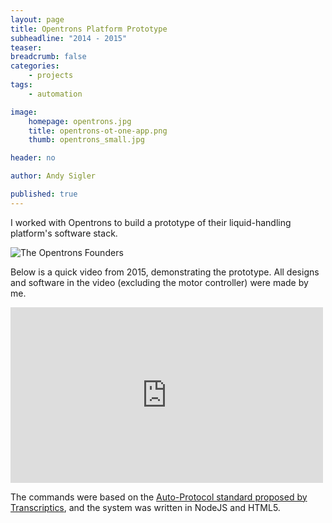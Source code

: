 ```yaml
---
layout: page
title: Opentrons Platform Prototype
subheadline: "2014 - 2015"
teaser: 
breadcrumb: false
categories:
    - projects
tags:
    - automation

image:
    homepage: opentrons.jpg
    title: opentrons-ot-one-app.png
    thumb: opentrons_small.jpg

header: no

author: Andy Sigler

published: true
---
```


<!-- remove border from title image, b/c it has alpha channel -->
<script type="text/javascript">
    document.getElementById('titleImage').style.border = '0px';
</script>

I worked with Opentrons to build a prototype of their liquid-handling platform's software stack.

![The Opentrons Founders]({{site.url}}/images/opentrons_team.jpg)

Below is a quick video from 2015, demonstrating the prototype. All designs and software in the video (excluding the motor controller) were made by me.

<iframe src="https://player.vimeo.com/video/130249723" width="500" height="281" frameborder="0" webkitallowfullscreen mozallowfullscreen allowfullscreen></iframe>
<br />

<!-- Below is a diagram showing the different software blocks I developed. Each was iterated upon to reflect what the robot's mechanical requirements, and to satisfy users' needs.

![Platform Prototype Flowchart]({{site.url}}/images/opentrons_flowchart.png) -->

The commands were based on the [Auto-Protocol standard proposed by Transcriptics](https://autoprotocol.org/specification/), and the system was written in NodeJS and HTML5.
